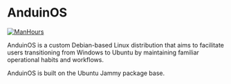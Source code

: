 # AnduinOS

[![ManHours](https://manhours.aiursoft.cn/r/gitlab.aiursoft.cn/anduin/anduinos-docs.svg)](https://gitlab.aiursoft.cn/anduin/anduinos-docs/-/commits/master?ref_type=heads)

AnduinOS is a custom Debian-based Linux distribution that aims to facilitate users transitioning from Windows to Ubuntu by maintaining familiar operational habits and workflows.

AnduinOS is built on the Ubuntu Jammy package base.
